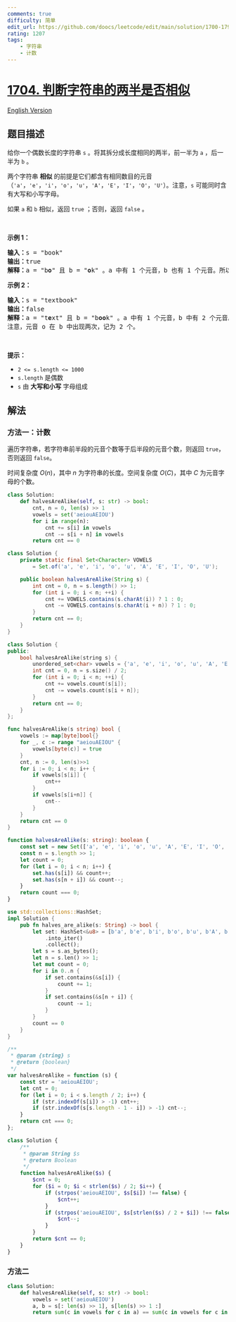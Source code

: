 ```yaml
---
comments: true
difficulty: 简单
edit_url: https://github.com/doocs/leetcode/edit/main/solution/1700-1799/1704.Determine%20if%20String%20Halves%20Are%20Alike/README.md
rating: 1207
tags:
    - 字符串
    - 计数
---
```


# [1704. 判断字符串的两半是否相似](https://leetcode.cn/problems/determine-if-string-halves-are-alike)

[English Version](/solution/1700-1799/1704.Determine%20if%20String%20Halves%20Are%20Alike/README_EN.md)

## 题目描述

<!-- 这里写题目描述 -->

<p>给你一个偶数长度的字符串 <code>s</code> 。将其拆分成长度相同的两半，前一半为 <code>a</code> ，后一半为 <code>b</code> 。</p>

<p>两个字符串 <strong>相似</strong> 的前提是它们都含有相同数目的元音（<code>'a'</code>，<code>'e'</code>，<code>'i'</code>，<code>'o'</code>，<code>'u'</code>，<code>'A'</code>，<code>'E'</code>，<code>'I'</code>，<code>'O'</code>，<code>'U'</code>）。注意，<code>s</code> 可能同时含有大写和小写字母。</p>

<p>如果<em> </em><code>a</code><em> </em>和<em> </em><code>b</code> 相似，返回 <code>true</code> ；否则，返回 <code>false</code> 。</p>

<p>&nbsp;</p>

<p><strong>示例 1：</strong></p>

<pre>
<strong>输入：</strong>s = "book"
<strong>输出：</strong>true
<strong>解释：</strong>a = "b<strong>o</strong>" 且 b = "<strong>o</strong>k" 。a 中有 1 个元音，b 也有 1 个元音。所以，a 和 b 相似。
</pre>

<p><strong>示例 2：</strong></p>

<pre>
<strong>输入：</strong>s = "textbook"
<strong>输出：</strong>false
<strong>解释：</strong>a = "t<strong>e</strong>xt" 且 b = "b<strong>oo</strong>k" 。a 中有 1 个元音，b 中有 2 个元音。因此，a 和 b 不相似。
注意，元音 o 在 b 中出现两次，记为 2 个。
</pre>

<p>&nbsp;</p>

<p><strong>提示：</strong></p>

<ul>
	<li><code>2 &lt;= s.length &lt;= 1000</code></li>
	<li><code>s.length</code> 是偶数</li>
	<li><code>s</code> 由 <strong>大写和小写</strong> 字母组成</li>
</ul>

## 解法

### 方法一：计数

遍历字符串，若字符串前半段的元音个数等于后半段的元音个数，则返回 `true`，否则返回 `false`。

时间复杂度 $O(n)$，其中 $n$ 为字符串的长度。空间复杂度 $O(C)$，其中 $C$ 为元音字母的个数。

<!-- tabs:start -->

```python
class Solution:
    def halvesAreAlike(self, s: str) -> bool:
        cnt, n = 0, len(s) >> 1
        vowels = set('aeiouAEIOU')
        for i in range(n):
            cnt += s[i] in vowels
            cnt -= s[i + n] in vowels
        return cnt == 0
```

```java
class Solution {
    private static final Set<Character> VOWELS
        = Set.of('a', 'e', 'i', 'o', 'u', 'A', 'E', 'I', 'O', 'U');

    public boolean halvesAreAlike(String s) {
        int cnt = 0, n = s.length() >> 1;
        for (int i = 0; i < n; ++i) {
            cnt += VOWELS.contains(s.charAt(i)) ? 1 : 0;
            cnt -= VOWELS.contains(s.charAt(i + n)) ? 1 : 0;
        }
        return cnt == 0;
    }
}
```

```cpp
class Solution {
public:
    bool halvesAreAlike(string s) {
        unordered_set<char> vowels = {'a', 'e', 'i', 'o', 'u', 'A', 'E', 'I', 'O', 'U'};
        int cnt = 0, n = s.size() / 2;
        for (int i = 0; i < n; ++i) {
            cnt += vowels.count(s[i]);
            cnt -= vowels.count(s[i + n]);
        }
        return cnt == 0;
    }
};
```

```go
func halvesAreAlike(s string) bool {
	vowels := map[byte]bool{}
	for _, c := range "aeiouAEIOU" {
		vowels[byte(c)] = true
	}
	cnt, n := 0, len(s)>>1
	for i := 0; i < n; i++ {
		if vowels[s[i]] {
			cnt++
		}
		if vowels[s[i+n]] {
			cnt--
		}
	}
	return cnt == 0
}
```

```ts
function halvesAreAlike(s: string): boolean {
    const set = new Set(['a', 'e', 'i', 'o', 'u', 'A', 'E', 'I', 'O', 'U']);
    const n = s.length >> 1;
    let count = 0;
    for (let i = 0; i < n; i++) {
        set.has(s[i]) && count++;
        set.has(s[n + i]) && count--;
    }
    return count === 0;
}
```

```rust
use std::collections::HashSet;
impl Solution {
    pub fn halves_are_alike(s: String) -> bool {
        let set: HashSet<&u8> = [b'a', b'e', b'i', b'o', b'u', b'A', b'E', b'I', b'O', b'U']
            .into_iter()
            .collect();
        let s = s.as_bytes();
        let n = s.len() >> 1;
        let mut count = 0;
        for i in 0..n {
            if set.contains(&s[i]) {
                count += 1;
            }
            if set.contains(&s[n + i]) {
                count -= 1;
            }
        }
        count == 0
    }
}
```

```js
/**
 * @param {string} s
 * @return {boolean}
 */
var halvesAreAlike = function (s) {
    const str = 'aeiouAEIOU';
    let cnt = 0;
    for (let i = 0; i < s.length / 2; i++) {
        if (str.indexOf(s[i]) > -1) cnt++;
        if (str.indexOf(s[s.length - 1 - i]) > -1) cnt--;
    }
    return cnt === 0;
};
```

```php
class Solution {
    /**
     * @param String $s
     * @return Boolean
     */
    function halvesAreAlike($s) {
        $cnt = 0;
        for ($i = 0; $i < strlen($s) / 2; $i++) {
            if (strpos('aeiouAEIOU', $s[$i]) !== false) {
                $cnt++;
            }
            if (strpos('aeiouAEIOU', $s[strlen($s) / 2 + $i]) !== false) {
                $cnt--;
            }
        }
        return $cnt == 0;
    }
}
```

<!-- tabs:end -->

### 方法二

<!-- tabs:start -->

```python
class Solution:
    def halvesAreAlike(self, s: str) -> bool:
        vowels = set('aeiouAEIOU')
        a, b = s[: len(s) >> 1], s[len(s) >> 1 :]
        return sum(c in vowels for c in a) == sum(c in vowels for c in b)
```

<!-- tabs:end -->

<!-- end -->
